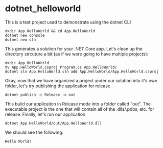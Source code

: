 # dotnet_helloworld
This is a test project used to demonstrate using the dotnet CLI

```
mkdir App.HelloWorld && cd App.HelloWorld
dotnet new console
dotnet new sln

```

This generates a solution for your .NET Core app. Let's clean up the directory strcuture a bit (as if we were going to have multiple projects):

```
mkdir App.HelloWorld
mv App.HelloWorld.csproj Program.cs App.HelloWorld/
dotnet sln App.HelloWorld.sln add App.HelloWorld/App.HelloWorld.csproj
```

Okay, now that we have organized a project under our solution into it's own folder, let's try publishing the application for release.
```
dotnet publish -c Release -o out
```

This build our application in Release mode into a folder called "out". The executable project is the one that will contain all of the .dlls/.pdbs, etc. for release. Finally, let's run our application.
```
dotnet App.HelloWorld/out/App.HelloWorld.dll
```

We should see the following:
```
Hello World!
```


